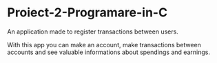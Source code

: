# Proiect-2-Programare-in-C
An application made to register transactions between users. 

With this app you can make an account, make transactions between accounts and see valuable informations about spendings and earnings.
